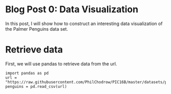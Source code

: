 # Blog Post 0: Data Visualization
In this post, I will show how to construct an interesting data visualization of the Palmer Penguins data set.

# Retrieve data
First, we will use pandas to retrieve data from the url.

```
import pandas as pd
url = "https://raw.githubusercontent.com/PhilChodrow/PIC16B/master/datasets/palmer_penguins.csv"
penguins = pd.read_csv(url)
```

